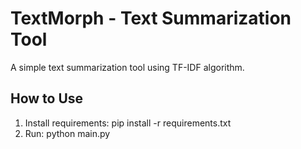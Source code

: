 ﻿# TextMorph - Text Summarization Tool

A simple text summarization tool using TF-IDF algorithm.

## How to Use
1. Install requirements: pip install -r requirements.txt
2. Run: python main.py
